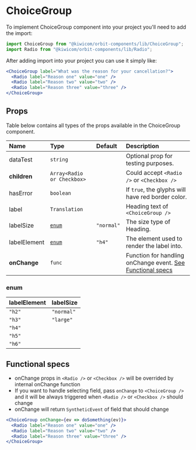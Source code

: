 # ChoiceGroup
To implement ChoiceGroup component into your project you'll need to add the import:
```jsx
import ChoiceGroup from "@kiwicom/orbit-components/lib/ChoiceGroup";
import Radio from "@kiwicom/orbit-components/lib/Radio";
```
After adding import into your project you can use it simply like:
```jsx
<ChoiceGroup label="What was the reason for your cancellation?">
  <Radio label="Reason one" value="one" />
  <Radio label="Reason two" value="two" />
  <Radio label="Reason three" value="three" />
</ChoiceGroup>
```
## Props
Table below contains all types of the props available in the ChoiceGroup component.

| Name                | Type                       | Default     | Description                      |
| :------------------ | :------------------------- | :---------- | :------------------------------- |
| dataTest            | `string`                   |             | Optional prop for testing purposes.
| **children**        | `Array<Radio or Checkbox>` |             | Could accept `<Radio />` or `<Checkbox />`
| hasError            | `boolean`                  |             | If `true`, the glyphs will have red border color.
| label               | `Translation`              |             | Heading text of `<ChoiceGroup />`
| labelSize           | [`enum`](#enum)            | `"normal"`  | The size type of Heading.
| labelElement        | [`enum`](#enum)            | `"h4"`      | The element used to render the label into.
| **onChange**        | `func`                     |             | Function for handling onChange event. [See Functional specs](#functional-specs)
  
### enum
| labelElement  | labelSize   |
| :------------ | :---------- |
| `"h2"`        | `"normal"`  |
| `"h3"`        | `"large"`   |
| `"h4"`        |
| `"h5"`        |
| `"h6"`        |

## Functional specs
* onChange props in `<Radio />` or `<Checkbox />` will be overrided by internal onChange function
* If you want to handle selecting field, pass `onChange` to `<ChoiceGroup />` and it will be always triggered when `<Radio />` or `<Checkbox />` should change
* onChange will return `SyntheticEvent` of field that should change
```jsx
<ChoiceGroup onChange={ev => doSomething(ev)}>
  <Radio label="Reason one" value="one" />
  <Radio label="Reason two" value="two" />
  <Radio label="Reason three" value="three" />
</ChoiceGroup>
```
